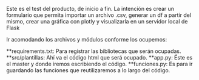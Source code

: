 Este es el test del producto, de inicio a fin.
La intención es crear un formulario que permita 
importar un archivo .csv, generar un df a partir 
del mismo, crear una gráfica con plotly y visualizarla
en un servidor local de Flask

Ir acomodando los archivos y módulos conforme los ocupemos:

**requirements.txt: Para registrar las bibliotecas que serán ocupadas.
**src/plantillas: Ahí va el código html que será ocupado.
**app.py: Éste es el master y donde iremos escribiendo el código.
**funciones.py: Es para ir guardando las funciones que reutilizaremos a lo largo del código.

